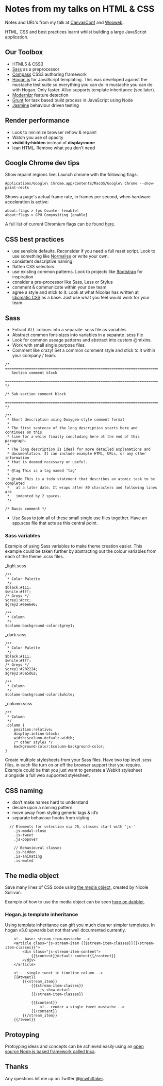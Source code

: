 # Notes from my talks on HTML & CSS 


Notes and URL's from my talk at [CanvasConf](http://2012.canvasconf.co.uk/) and [Wooweb](http://www.meetup.com/wooweb/events/78507212/).

HTML, CSS and best practices learnt whilst building a large JavaScript application.

## Our Toolbox

* HTML5 & CSS3 
* [Sass](http://sass-lang.com/) as a preprocessor
* [Compass](http://compass-style.org/) CSS3 authoring framework
* [Hogan.js](http://twitter.github.com/hogan.js/) for JavaScript templating. This was developed against the mustache test suite so everything you can do in mustache you can do with Hogan. Only faster. Allso supports template inheritance (see later).
* [Modernizr](http://modernizr.com/) feature detection
* [Grunt](http://gruntjs.com/) for task based build process in JavaScript using Node
* [Jasmine](https://jasmine.github.io/) behaviour driven testing

## Render performance

* Look to minimize browser reflow & repaint
* Watch you use of opacity
* **visibility:hidden** instead of **display:none**
* lean HTML. Remove what you don't need

## Google Chrome dev tips

Show repaint regions live. Launch chrome with the following flags:

```
Applications/Google\ Chrome.app/Contents/MacOS/Google\ Chrome --show-paint-rects
```

Shows a page's actual frame rate, in frames per second, when hardware acceleration is active:

```
about:flags > fps Counter [enable]
about:flags > GPU Compositing [enable]
```


A full list of current Chromium flags can be found [here](http://peter.sh/experiments/chromium-command-line-switches/).

## CSS best practices

* use sensible defaults. Reconsider if you need a full reset script. Look to use something like [Normalise](http://necolas.github.com/normalize.css/) or write your own.
* consistent descriptive naming
* flatten CSS selectors
* use existing common patterns. Look to projects like [Bootstrap](http://twitter.github.com/bootstrap/) for inspiration
* consider a pre-processor like Sass, Less or Stylus
* comment & communicate within your dev team
* agree a style and stick to it. Look at what Nicolas has written at [Idiomatic CSS](https://github.com/necolas/idiomatic-css) as a base. Just use what you feel would work for your team

## Sass

* Extract ALL colours into a separate .scss file as variables
* Abstract common font-sizes into variables in a separate .scss file
* Look for common useage patterns and abstract into custom @mixins.
* Work with small single purpose files.
* Comment like crazy! Set a common comment style and stick to it within your company / team.

```
/* ==========================================================================
   Section comment block
   ========================================================================== */

/* Sub-section comment block
   ========================================================================== */

/**
 * Short description using Doxygen-style comment format
 *
 * The first sentence of the long description starts here and continues on this
 * line for a while finally concluding here at the end of this paragraph.
 *
 * The long description is ideal for more detailed explanations and
 * documentation. It can include example HTML, URLs, or any other information
 * that is deemed necessary or useful.
 *
 * @tag This is a tag named 'tag'
 *
 * @todo This is a todo statement that describes an atomic task to be completed
 *   at a later date. It wraps after 80 characters and following lines are
 *   indented by 2 spaces.
 */

/* Basic comment */
```
* Use Sass to join all of these small single use files together. Have an app.scss file that acts as this central point.

### Sass variables

Example of using Sass variables to make theme creation easier. This example could be taken further by abstracting out the colour variables from each of the theme .scss files.

_light.scss

```
/**
 * Color Palette
 */
$black:#111;
$white:#fff;
/* Greys */
$grey1:#ccc;
$grey2:#e6e6e6;

/**
 * Column
 */
$column-background-color:$grey1;

```

_dark.scss

```
/**
 * Color Palette
 */
$black:#111;
$white:#fff;
/* Greys */
$grey1:#202224;
$grey2:#5a5d62;

/**
 * Column
 */
$column-background-color:$white;
```

_column.scss

```
/**
 * Column
 */
.column {
    position:relative;
    display:inline-block;
    width:$column-default-width;
    /* other styles */
    background-color:$column-background-color;
}

```

Create multiple stylesheets from your Sass files. Have two top level .scss files, in each file turn on or off the browser support that you require. Example could be that you just want to generate a Webkit stylesheet alongside a full web supported stylesheet.



## CSS naming 

* don’t make names hard to understand
* decide upon a naming pattern
* move away from styling generic tags & id’s
* separate behaviour hooks from styling.

```
  // Elements for selection via JS, classes start with 'js-'
	.js-modal-close
	.js-tweet
	.js-popover

 	// Behavioural classes
	.is-hidden
	.is-animating
	.is-muted
```

## The media object

Save many lines of CSS code using [the media object](http://www.stubbornella.org/content/2010/06/25/the-media-object-saves-hundreds-of-lines-of-code/), created by Nicole Sullivan.

Example of how to use the media object can be seen [here on dabblet](http://dabblet.com/gist/3653971).

### Hogan.js template inheritance

Using template inheritance can gift you much cleaner simpler templates. In hogan v3.0 upwards but not that well documented currently.


```
	<!-- base: stream_item.mustache -->
	<article class="js-stream-item {{$stream-item-classes}}{{/stream-item-classes}}">
	    <div class="js-stream-item-content">
	        {{$content}}default content{{/content}}
	    </div>
	</article>
	
	<!--  single tweet in timeline column -->
	{{#tweet}}
	    {{<stream_item}}
	        {{$stream-item-classes}}
	            js-show-detail
	        {{/stream-item-classes}}
	
	        {{$content}}
	            <!-- render a single tweet mustache -->
	        {{/content}}
	    {{/stream_item}}
	{{/tweet}}

```

## Protoyping

Protoyping ideas and concepts can be achieved easily using an [open source Node.js based framework called Inca](https://github.com/stenson/inca).

## Thanks

Any questions hit me up on Twitter [@jmwhittaker](https://twitter.com/intent/user?screen_name=jmwhittaker).











